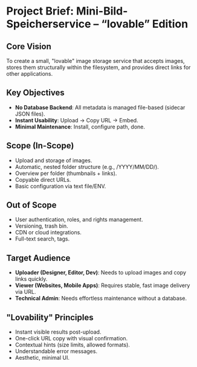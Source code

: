 # Project Brief: Mini-Bild-Speicherservice – “lovable” Edition

## Core Vision
To create a small, "lovable" image storage service that accepts images, stores them structurally within the filesystem, and provides direct links for other applications.

## Key Objectives
*   **No Database Backend**: All metadata is managed file-based (sidecar JSON files).
*   **Instant Usability**: Upload → Copy URL → Embed.
*   **Minimal Maintenance**: Install, configure path, done.

## Scope (In-Scope)
*   Upload and storage of images.
*   Automatic, nested folder structure (e.g., /YYYY/MM/DD/).
*   Overview per folder (thumbnails + links).
*   Copyable direct URLs.
*   Basic configuration via text file/ENV.

## Out of Scope
*   User authentication, roles, and rights management.
*   Versioning, trash bin.
*   CDN or cloud integrations.
*   Full-text search, tags.

## Target Audience
*   **Uploader (Designer, Editor, Dev)**: Needs to upload images and copy links quickly.
*   **Viewer (Websites, Mobile Apps)**: Requires stable, fast image delivery via URL.
*   **Technical Admin**: Needs effortless maintenance without a database.

## "Lovability" Principles
*   Instant visible results post-upload.
*   One-click URL copy with visual confirmation.
*   Contextual hints (size limits, allowed formats).
*   Understandable error messages.
*   Aesthetic, minimal UI.
